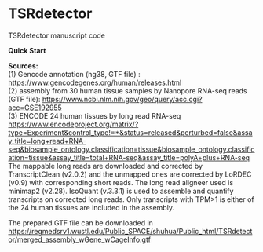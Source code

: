 # TSRdetector
TSRdetector manuscript code


**Quick Start**</br>

**Sources:**<br/>
(1) Gencode annotation (hg38, GTF file) : https://www.gencodegenes.org/human/releases.html<br />
(2) assembly from 30 human tissue samples by Nanopore RNA-seq reads (GTF file): https://www.ncbi.nlm.nih.gov/geo/query/acc.cgi?acc=GSE192955<br />
(3) ENCODE 24 human tissues by long read RNA-seq https://www.encodeproject.org/matrix/?type=Experiment&control_type!=*&status=released&perturbed=false&assay_title=long+read+RNA-seq&biosample_ontology.classification=tissue&biosample_ontology.classification=tissue&assay_title=total+RNA-seq&assay_title=polyA+plus+RNA-seq
The mappable long reads are downloaded and corrected by TranscriptClean (v2.0.2) and the unmapped ones are corrected by LoRDEC (v0.9) with corresponding short reads. The long read aligneer used is minimap2 (v2.28). IsoQuant (v.3.3.1) is used to assemble and quantify transcripts on corrected long reads. Only transcripts with TPM>1 is either of the 24 human tissues are included in the assembly. <br />

The prepared GTF file can be downloaded in https://regmedsrv1.wustl.edu/Public_SPACE/shuhua/Public_html/TSRdetector/merged_assembly_wGene_wCageInfo.gtf<br />

